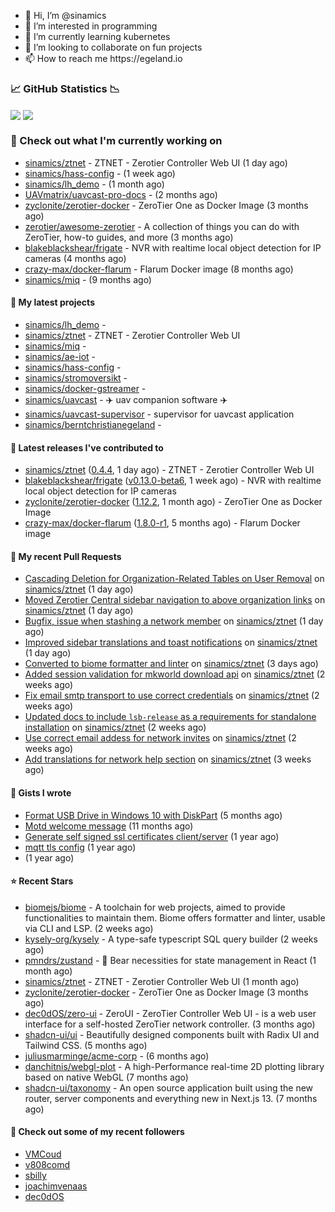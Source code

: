 <p align="center">
  <ul>
    <li>👋 Hi, I’m @sinamics</li>
    <li>👀 I’m interested in programming</li>
    <li>🌱 I’m currently learning kubernetes</li>
    <li>💞️ I’m looking to collaborate on fun projects</li>
    <li>📫 How to reach me https://egeland.io</li>
  </ul>
</p>

### 📈 GitHub Statistics 📉
<img align="center" src="https://githubreadme.egeland.io/?username=sinamics&show_icons=true&theme=ayu-mirage" />
<img align="center" src="https://githubreadme.egeland.io/top-langs/?username=sinamics&theme=ayu-mirage&layout=compact" />

### 👷 Check out what I'm currently working on

- [sinamics/ztnet](https://github.com/sinamics/ztnet) - ZTNET - Zerotier Controller Web UI (1 day ago)
- [sinamics/hass-config](https://github.com/sinamics/hass-config) -  (1 week ago)
- [sinamics/lh_demo](https://github.com/sinamics/lh_demo) -  (1 month ago)
- [UAVmatrix/uavcast-pro-docs](https://github.com/UAVmatrix/uavcast-pro-docs) -  (2 months ago)
- [zyclonite/zerotier-docker](https://github.com/zyclonite/zerotier-docker) - ZeroTier One as Docker Image (3 months ago)
- [zerotier/awesome-zerotier](https://github.com/zerotier/awesome-zerotier) - A collection of things you can do with ZeroTier, how-to guides, and more (3 months ago)
- [blakeblackshear/frigate](https://github.com/blakeblackshear/frigate) - NVR with realtime local object detection for IP cameras (4 months ago)
- [crazy-max/docker-flarum](https://github.com/crazy-max/docker-flarum) - Flarum Docker image (8 months ago)
- [sinamics/miq](https://github.com/sinamics/miq) -  (9 months ago)

#### 🌱 My latest projects

- [sinamics/lh_demo](https://github.com/sinamics/lh_demo) - 
- [sinamics/ztnet](https://github.com/sinamics/ztnet) - ZTNET - Zerotier Controller Web UI
- [sinamics/miq](https://github.com/sinamics/miq) - 
- [sinamics/ae-iot](https://github.com/sinamics/ae-iot) - 
- [sinamics/hass-config](https://github.com/sinamics/hass-config) - 
- [sinamics/stromoversikt](https://github.com/sinamics/stromoversikt) - 
- [sinamics/docker-gstreamer](https://github.com/sinamics/docker-gstreamer) - 
- [sinamics/uavcast](https://github.com/sinamics/uavcast) - ✈️ uav companion software ✈️
- [sinamics/uavcast-supervisor](https://github.com/sinamics/uavcast-supervisor) - supervisor for uavcast application
- [sinamics/berntchristianegeland](https://github.com/sinamics/berntchristianegeland) - 

#### 🔭 Latest releases I've contributed to

- [sinamics/ztnet](https://github.com/sinamics/ztnet) ([0.4.4](https://github.com/sinamics/ztnet/releases/tag/0.4.4), 1 day ago) - ZTNET - Zerotier Controller Web UI
- [blakeblackshear/frigate](https://github.com/blakeblackshear/frigate) ([v0.13.0-beta6](https://github.com/blakeblackshear/frigate/releases/tag/v0.13.0-beta6), 1 week ago) - NVR with realtime local object detection for IP cameras
- [zyclonite/zerotier-docker](https://github.com/zyclonite/zerotier-docker) ([1.12.2](https://github.com/zyclonite/zerotier-docker/releases/tag/1.12.2), 1 month ago) - ZeroTier One as Docker Image
- [crazy-max/docker-flarum](https://github.com/crazy-max/docker-flarum) ([1.8.0-r1](https://github.com/crazy-max/docker-flarum/releases/tag/1.8.0-r1), 5 months ago) - Flarum Docker image

#### 🔨 My recent Pull Requests

- [Cascading Deletion for Organization-Related Tables on User Removal](https://github.com/sinamics/ztnet/pull/228) on [sinamics/ztnet](https://github.com/sinamics/ztnet) (1 day ago)
- [Moved Zerotier Central sidebar navigation to above organization links](https://github.com/sinamics/ztnet/pull/226) on [sinamics/ztnet](https://github.com/sinamics/ztnet) (1 day ago)
- [Bugfix, issue when stashing a network member](https://github.com/sinamics/ztnet/pull/225) on [sinamics/ztnet](https://github.com/sinamics/ztnet) (1 day ago)
- [Improved sidebar translations and toast notifications](https://github.com/sinamics/ztnet/pull/224) on [sinamics/ztnet](https://github.com/sinamics/ztnet) (1 day ago)
- [Converted to biome formatter and linter](https://github.com/sinamics/ztnet/pull/222) on [sinamics/ztnet](https://github.com/sinamics/ztnet) (3 days ago)
- [Added session validation for mkworld download api](https://github.com/sinamics/ztnet/pull/215) on [sinamics/ztnet](https://github.com/sinamics/ztnet) (2 weeks ago)
- [Fix email smtp transport to use correct credentials](https://github.com/sinamics/ztnet/pull/213) on [sinamics/ztnet](https://github.com/sinamics/ztnet) (2 weeks ago)
- [Updated docs to include `lsb-release` as a requirements for standalone installation](https://github.com/sinamics/ztnet/pull/212) on [sinamics/ztnet](https://github.com/sinamics/ztnet) (2 weeks ago)
- [Use correct email addess for network invites](https://github.com/sinamics/ztnet/pull/206) on [sinamics/ztnet](https://github.com/sinamics/ztnet) (2 weeks ago)
- [Add translations for network help section](https://github.com/sinamics/ztnet/pull/202) on [sinamics/ztnet](https://github.com/sinamics/ztnet) (3 weeks ago)

#### 📓 Gists I wrote

- [Format USB Drive in Windows 10 with DiskPart](https://gist.github.com/8aa001b3dbe040e07917665b6a8f59c4) (5 months ago)
- [Motd welcome message](https://gist.github.com/d1f96f39b797ccb2eba6e8bd539510bc) (11 months ago)
- [Generate self signed ssl certificates client/server](https://gist.github.com/4ecdb293851b7018a715f4186ffa1e79) (1 year ago)
- [mqtt tls config](https://gist.github.com/20d325a3d7d8d9db4c657737f93aac99) (1 year ago)
- [](https://gist.github.com/2dce8bf46e2de3f3fb642bc342d9f5a2) (1 year ago)

#### ⭐ Recent Stars

- [biomejs/biome](https://github.com/biomejs/biome) - A toolchain for web projects, aimed to provide functionalities to maintain them. Biome offers formatter and linter, usable via CLI and LSP. (2 weeks ago)
- [kysely-org/kysely](https://github.com/kysely-org/kysely) - A type-safe typescript SQL query builder (2 weeks ago)
- [pmndrs/zustand](https://github.com/pmndrs/zustand) - 🐻 Bear necessities for state management in React (1 month ago)
- [sinamics/ztnet](https://github.com/sinamics/ztnet) - ZTNET - Zerotier Controller Web UI (1 month ago)
- [zyclonite/zerotier-docker](https://github.com/zyclonite/zerotier-docker) - ZeroTier One as Docker Image (3 months ago)
- [dec0dOS/zero-ui](https://github.com/dec0dOS/zero-ui) - ZeroUI - ZeroTier Controller Web UI - is a web user interface for a self-hosted ZeroTier network controller. (3 months ago)
- [shadcn-ui/ui](https://github.com/shadcn-ui/ui) - Beautifully designed components built with Radix UI and Tailwind CSS. (5 months ago)
- [juliusmarminge/acme-corp](https://github.com/juliusmarminge/acme-corp) -  (6 months ago)
- [danchitnis/webgl-plot](https://github.com/danchitnis/webgl-plot) - A high-Performance real-time 2D plotting library based on native WebGL (7 months ago)
- [shadcn-ui/taxonomy](https://github.com/shadcn-ui/taxonomy) - An open source application built using the new router, server components and everything new in Next.js 13. (7 months ago)

#### 👯 Check out some of my recent followers

- [VMCoud](https://github.com/VMCoud)
- [v808comd](https://github.com/v808comd)
- [sbilly](https://github.com/sbilly)
- [joachimvenaas](https://github.com/joachimvenaas)
- [dec0dOS](https://github.com/dec0dOS)
